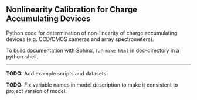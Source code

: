 Nonlinearity Calibration for Charge Accumulating Devices
--------------------------------------------------------

Python code for determination of non-linearity of charge accumulating devices
(e.g. CCD/CMOS cameras and array spectrometers).


To build documentation with Sphinx, run `make html` in doc-directory in a python-shell.

--------------

**TODO:** Add example scripts and datasets 

**TODO:** Fix variable names in model description to make it consistent to project version of model. 
